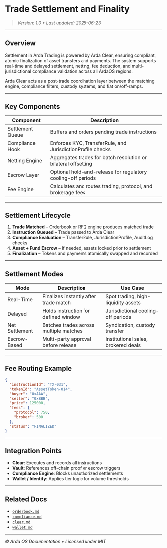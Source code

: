 # Trade Settlement and Finality

> *Version: 1.0 • Last updated: 2025-06-23*

---

## Overview

Settlement in Arda Trading is powered by Arda Clear, ensuring compliant, atomic finalization of asset transfers and payments. The system supports real-time and delayed settlement, netting, fee deduction, and multi-jurisdictional compliance validation across all ArdaOS regions.

Arda Clear acts as a post-trade coordination layer between the matching engine, compliance filters, custody systems, and fiat on/off-ramps.

---

## Key Components

| Component | Description |
|-----------|-------------|
| Settlement Queue | Buffers and orders pending trade instructions |
| Compliance Hook | Enforces KYC, TransferRule, and JurisdictionProfile checks |
| Netting Engine | Aggregates trades for batch resolution or bilateral offsetting |
| Escrow Layer | Optional hold-and-release for regulatory cooling-off periods |
| Fee Engine | Calculates and routes trading, protocol, and brokerage fees |

---

## Settlement Lifecycle

1. **Trade Matched** – Orderbook or RFQ engine produces matched trade
2. **Instruction Queued** – Trade passed to Arda Clear
3. **Compliance Evaluation** – TransferRule, JurisdictionProfile, AuditLog checks
4. **Asset + Fund Escrow** – If needed, assets locked prior to settlement
5. **Finalization** – Tokens and payments atomically swapped and recorded

---

## Settlement Modes

| Mode | Description | Use Case |
|------|-------------|----------|
| Real-Time | Finalizes instantly after trade match | Spot trading, high-liquidity assets |
| Delayed | Holds instruction for defined window | Jurisdictional cooling-off periods |
| Net Settlement | Batches trades across multiple matches | Syndication, custody transfer |
| Escrow-Based | Multi-party approval before release | Institutional sales, brokered deals |

---

## Fee Routing Example

```json
{
  "instructionId": "TX-031",
  "tokenId": "AssetToken-014",
  "buyer": "0xAAA",
  "seller": "0xBBB",
  "price": 125000,
  "fees": {
    "protocol": 750,
    "broker": 500
  },
  "status": "FINALIZED"
}
```

---

## Integration Points

- **Clear**: Executes and records all instructions
- **Vault**: References off-chain proof or escrow triggers
- **Compliance Engine**: Blocks unauthorized settlements
- **Wallet / Identity**: Applies tier logic for volume thresholds

---

## Related Docs

- [`orderbook.md`](./orderbook.md)
- [`compliance.md`](./compliance.md)
- [`clear.md`](../arda-core/clear.md)
- [`wallet.md`](../arda-core/wallet.md)

---

*© Arda OS Documentation • Licensed under MIT*
